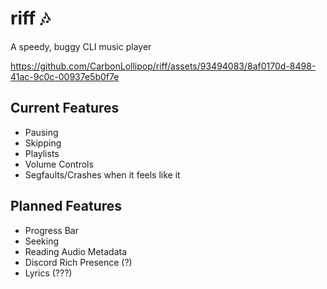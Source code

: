 # riff 🎶
A speedy, buggy CLI music player

https://github.com/CarbonLollipop/riff/assets/93494083/8af0170d-8498-41ac-9c0c-00937e5b0f7e

## Current Features
- Pausing
- Skipping
- Playlists
- Volume Controls
- Segfaults/Crashes when it feels like it

## Planned Features
- Progress Bar
- Seeking
- Reading Audio Metadata
- Discord Rich Presence (?)
- Lyrics (???)
